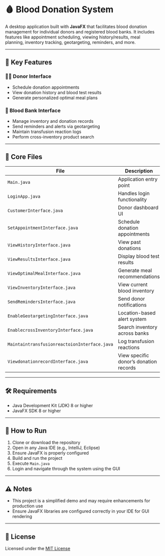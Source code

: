 # 🩸 Blood Donation System

A desktop application built with **JavaFX** that facilitates blood donation management for individual donors and registered blood banks. It includes features like appointment scheduling, viewing history/results, meal planning, inventory tracking, geotargeting, reminders, and more.

---

## 📌 Key Features

### 🧑‍💻 Donor Interface
- Schedule donation appointments  
- View donation history and blood test results  
- Generate personalized optimal meal plans  

### 🏥 Blood Bank Interface
- Manage inventory and donation records  
- Send reminders and alerts via geotargeting  
- Maintain transfusion reaction logs  
- Perform cross-inventory product search  

---

## 📁 Core Files

| File                                          | Description                                    |
|-----------------------------------------------|------------------------------------------------|
| `Main.java`                                   | Application entry point                        |
| `LoginApp.java`                               | Handles login functionality                    |
| `CustomerInterface.java`                      | Donor dashboard UI                             |
| `SetAppointmentInterface.java`                | Schedule donation appointments                 |
| `ViewHistoryInterface.java`                   | View past donations                            |
| `ViewResultsInterface.java`                   | Display blood test results                     |
| `ViewOptimalMealInterface.java`               | Generate meal recommendations                  |
| `ViewInventoryInterface.java`                 | View current blood inventory                   |
| `SendRemindersInterface.java`                 | Send donor notifications                       |
| `EnableGeotargetingInterface.java`            | Location-based alert system                    |
| `EnablecrossInventoryInterface.java`          | Search inventory across banks                  |
| `MaintaintransfusionreactoionInterface.java`  | Log transfusion reactions                      |
| `ViewdonationrecordInterface.java`            | View specific donor’s donation records         |

---

## 🛠 Requirements

- Java Development Kit (JDK) 8 or higher  
- JavaFX SDK 8 or higher  

---

## 🚀 How to Run

1. Clone or download the repository  
2. Open in any Java IDE (e.g., IntelliJ, Eclipse)  
3. Ensure JavaFX is properly configured  
4. Build and run the project  
5. Execute `Main.java`  
6. Login and navigate through the system using the GUI

---

## ⚠️ Notes

- This project is a simplified demo and may require enhancements for production use  
- Ensure JavaFX libraries are configured correctly in your IDE for GUI rendering

---

## 📄 License

Licensed under the [MIT License](LICENSE)
